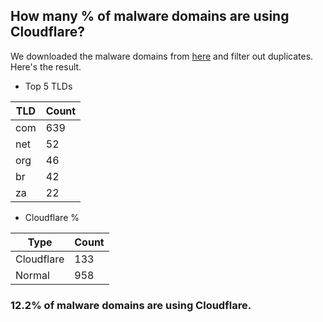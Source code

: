 ## How many % of malware domains are using Cloudflare?


We downloaded the malware domains from [here](https://urlhaus.abuse.ch) and filter out duplicates.
Here's the result.


[//]: # (start replacement)


- Top 5 TLDs

| TLD | Count |
| --- | --- |
| com | 639 |
| net | 52 |
| org | 46 |
| br | 42 |
| za | 22 |


- Cloudflare %

| Type | Count |
| --- | --- |
| Cloudflare | 133 |
| Normal | 958 |


### 12.2% of malware domains are using Cloudflare.